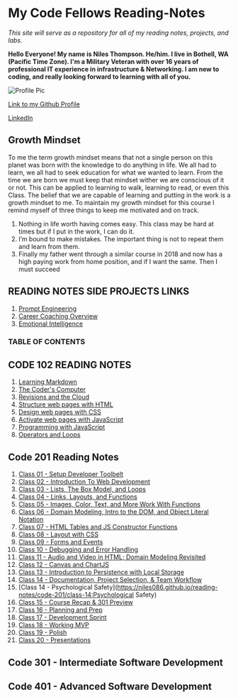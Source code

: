 # My Code Fellows Reading-Notes

_This site will serve as a repository for all of my reading notes, projects, and labs._

**Hello Everyone! My name is Niles Thompson. He/him. I live in Bothell, WA (Pacific Time Zone). I'm a Military Veteran with over 16 years of professional IT experience in infrastructure & Networking. I am new to coding, and really looking forward to learning with all of you.**

![Profile Pic](https://media.licdn.com/dms/image/D5603AQG1aETS_ysV1Q/profile-displayphoto-shrink_200_200/0/1670481245159?e=1702512000&v=beta&t=woiwnDlg4RG1iYpvfEW09f6LF4RzkEhH2U5q8haJ0Mc)

[Link to my Github Profile](https://github.com/Niles086)

[LinkedIn](https://www.linkedin.com/in/niles-thompson)

## Growth Mindset

To me the term growth mindset means that not a single person on this planet was born with the knowledge to do anything in life. We all had to learn, we all had to seek education for what we wanted to learn. From the time we are born we must keep that mindset wither we are conscious of it or not. This can be applied to learning to walk, learning to read, or even this Class. The belief that we are capable of learning and putting in the work is a growth mindset to me.
To maintain my growth mindset for this course I remind myself of three things to keep me motivated and on track.

1. Nothing in life worth having comes easy. This class may be hard at times but if I put in the work, I can do it.
2. I’m bound to make mistakes. The important thing is not to repeat them and learn from them.
3. Finally my father went through a similar course in 2018 and now has a high paying work from home position, and if I want the same. Then I must succeed

## READING NOTES SIDE PROJECTS LINKS

1. [Prompt Engineering](https://niles086.github.io/reading-notes/prompt-engineering)
1. [Career Coaching Overview](https://niles086.github.io/reading-notes/readingNotesSideProjects/Career_Coaching_Overview)
1. [Emotional Intelligence](https://niles086.github.io/reading-notes/readingNotesSideProjects/emotional_intelligence )

### TABLE OF CONTENTS

## **CODE 102 READING NOTES**

1. [Learning Markdown](https://niles086.github.io/reading-notes/code-102/class-01)
1. [The Coder's Computer](https://niles086.github.io/reading-notes/code-102/class-02)
1. [Revisions and the Cloud](https://niles086.github.io/reading-notes/code-102/class-03)
1. [Structure web pages with HTML](https://niles086.github.io/reading-notes/code-102/class-04)
1. [Design web pages with CSS](https://niles086.github.io/reading-notes/code-102/class-05)
1. [Activate web pages with JavaScript](https://niles086.github.io/reading-notes/code-102/class-06)
1. [Programming with JavaScript](https://niles086.github.io/reading-notes/code-102/class-07)
1. [Operators and Loops](https://niles086.github.io/reading-notes/code-102/class-08)

## **Code 201 Reading Notes**

1. [Class 01 - Setup Developer Toolbelt](https://niles086.github.io/reading-notes/code-201/class-01)
1. [Class 02 - Introduction To Web Development](https://niles086.github.io/reading-notes/code-201/class-02)
1. [Class 03 - Lists, The Box Model, and Loops](https://niles086.github.io/reading-notes/code-201/class-03)
1. [Class 04 - Links, Layouts, and Functions](https://niles086.github.io/reading-notes/code-201/class-04)
1. [Class 05 - Images, Color, Text, and More Work With Functions](https://niles086.github.io/reading-notes/code-201/class-05)
1. [Class 06 - Domain Modeling, Intro to the DOM, and Object Literal Notation](https://niles086.github.io/reading-notes/code-201/class-06)
1. [Class 07 - HTML Tables and JS Constructor Functions](https://niles086.github.io/reading-notes/code-201/class-07)
1. [Class 08 - Layout with CSS](https://niles086.github.io/reading-notes/code-201/class-08)
1. [Class 09 - Forms and Events](https://niles086.github.io/reading-notes/code-201/class-09)
1. [Class 10 - Debugging and Error Handling](https://niles086.github.io/reading-notes/code-201/class-10)
1. [Class 11 - Audio and Video in HTML; Domain Modeling Revisited](https://niles086.github.io/reading-notes/code-201/class-11)
1. [Class 12 - Canvas and ChartJS](https://niles086.github.io/reading-notes/code-201/class-12)
1. [Class 13 - Introduction to Persistence with Local Storage](https://niles086.github.io/reading-notes/code-201/class-13)
1. [Class 14 - Documentation, Project Selection, & Team Workflow](https://niles086.github.io/reading-notes/code-201/class-14)
1. [Class 14 - Psychological Safety](https://niles086.github.io/reading-notes/code-201/class-14:Psychological Safety)
2. [Class 15 - Course Recap & 301 Preview](https://niles086.github.io/reading-notes/code-201/class-15)
3. [Class 16 - Planning and Prep](https://niles086.github.io/reading-notes/code-201/class-16)
4. [Class 17 - Development Sprint](https://niles086.github.io/reading-notes/code-201/class-17)
5. [Class 18 - Working MVP](https://niles086.github.io/reading-notes/code-201/class-18)
6. [Class 19 - Polish](https://niles086.github.io/reading-notes/code-201/class-19)
7. [Class 20 - Presentations](https://niles086.github.io/reading-notes/code-201/class-20)

## Code 301 - Intermediate Software Development

## Code 401 - Advanced Software Development
